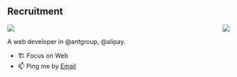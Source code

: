 ## Recruitment

<img src='https://visitor-badge.glitch.me/badge?page_id=ycjcl868.ycjcl868'/>

<img align="right" src="https://github-readme-stats.vercel.app/api?username=ycjcl868&show_icons=true&icon_color=ad0d52&text_color=24292e&bg_color=ffffff&hide_title=true" />

A web developer in @antgroup, @alipay.

- 🏗 Focus on Web
- 📫 Ping me by [Email](mailto:chaolin.jcl@antgroup.com)
